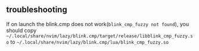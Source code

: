 ## troubleshooting
If on launch the blink.cmp does not work(`blink_cmp_fuzzy not found`), you should copy `~/.local/share/nvim/lazy/blink.cmp/target/release/libblink_cmp_fuzzy.so` to `~/.local/share/nvim/lazy/blink.cmp/lua/blink_cmp_fuzzy.so`
